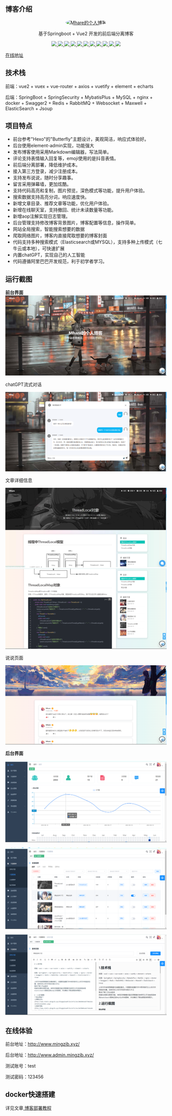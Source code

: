 ## 博客介绍

<p align=center>
  <a href="http://www.mingzib.xyz/">
    <img src="http://www.static.mingzib.xyz/blogUploadFile/configImage/9A985C3495EF0489057185B9034E62ED.ico" alt="Mhare的个人博客" style="border-radius: 50%">
  </a>
</p>

<p align=center>
   基于Springboot + Vue2 开发的前后端分离博客
</p>

<p align="center">
   <a target="_blank" href="https://github.com/X1192176811/blog">
      <img src="https://img.shields.io/hexpm/l/plug.svg"/>
      <img src="https://img.shields.io/badge/JDK-1.8+-green.svg"/>
      <img src="https://img.shields.io/badge/springboot-2.3.7.RELEASE-green"/>
      <img src="https://img.shields.io/badge/vue-2.7.0-green"/>
      <img src="https://img.shields.io/badge/mysql-8.0.29-green"/>
      <img src="https://img.shields.io/badge/mybatis--plus-3.4.0-green"/>
      <img src="https://img.shields.io/badge/redis-2.3.7.RELEASE-green"/>
      <img src="https://img.shields.io/badge/elasticsearch-7.6.2-green"/>
      <img src="https://img.shields.io/badge/rabbitmq-2.3.7.RELEASE-green"/>
      <img src="https://img.shields.io/badge/Springsecurity-2.3.7.RELEASE-green"/>
      <img src="https://img.shields.io/badge/Jsoup-1.15.3-green"/>
   </a>
</p>

[在线地址](http://www.mingzib.xyz/)

## 技术栈

前端：vue2 + vuex + vue-router + axios + vuetify + element + echarts

后端：SpringBoot + SpringSecurity + MybatisPlus + MySQL + nginx + docker + Swagger2 + Redis \+ RabbitMQ + Websocket + Maxwell + ElasticSearch + Jsoup 

## 项目特点

- 前台参考"Hexo"的"Butterfly"主题设计，美观简洁，响应式体验好。
- 后台使用element-admin实现，功能强大
- 发布博客使用采用Markdown编辑器，写法简单。
- 评论支持表情输入回复等，emoji使用的是抖音表情。
- 前后端分离部署，降低维护成本。
- 接入第三方登录，减少注册成本。
- 支持发布说说，随时分享趣事。
- 留言采用弹幕墙，更加炫酷。
- 支持代码高亮和复制，图片预览，深色模式等功能，提升用户体验。
- 搜索数据支持高亮分词，响应速度快。
- 新增文章目录、推荐文章等功能，优化用户体验。
- 新增在线聊天室，支持撤回、统计未读数量等功能。
- 新增aop注解实现日志管理。  
- 后台管理支持修改博客背景图片，博客配置等信息，操作简单。
- 网站全局搜索，智能搜索想要的数据
- 爬取网络图片，博客内直接爬取想要的博客封面
- 代码支持多种搜索模式（Elasticsearch或MYSQL），支持多种上传模式（七牛云或本地），可快速扩展
- 内置chatGPT，实现自己的人工智能
- 代码遵循阿里巴巴开发规范，利于初学者学习。

##  运行截图
**前台界面**
![博客主页](README.assets/home.png)

chatGPT流式对话

![ChatGPT](README.assets\chat.png)

文章详细信息

![阅读文章详细信息](README.assets/article1.jpg)
![后台主页](README.assets/article2.png)

说说页面

![文章管理](README.assets/talk.png )

**后台界面**

![1687182925679](README.assets/admin-home.png)

![1687182945297](README.assets/admin-article-list.png)

![1687182954464](README.assets/admin-article-save.png)

## 在线体验
前台地址：http://www.mingzib.xyz/

后台地址：http://www.admin.mingzib.xyz/

测试账号：test

测试密码：123456

## docker快速搭建

详见文章[ 博客部署教程 ](http://www.mingzib.xyz/articles/21)